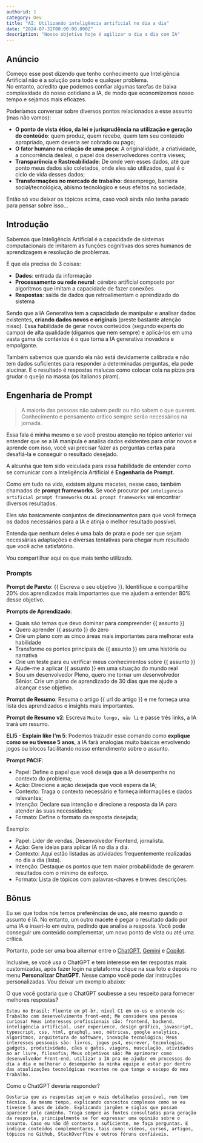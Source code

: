 ```yaml
---
authorid: 1
category: Dev
title: "AI: Utilizando inteligência artificial no dia a dia"
date: "2024-07-31T00:00:00.000Z"
description: "Nosso objetivo hoje é agilizar o dia a dia com IA"
---
```


## Anúncio

Começo esse post dizendo que tenho conhecimento que Inteligência Artificial não é a solução para todo e qualquer problema.  
No entanto, acredito que podemos confiar algumas tarefas de baixa complexidade do nosso cotidiano a IA, de modo que economizemos nosso tempo e sejamos mais eficazes.

Poderíamos conversar sobre diversos pontos relacionados a esse assunto (mas não vamos): 

- **O ponto de vista ético, da lei e jurisprudência na utilização e geração do conteúdo**: quem produz, quem recebe, quem tem seu conteúdo apropriado, quem deveria ser cobrado ou pago;
- **O fator humano na criação de uma peça**: A originalidade, a criatividade, a concorrência desleal, o papel dos desenvolvedores contra vieses;
- **Transparência e Rastreabilidade**: De onde vem esses dados, até que ponto meus dados são coletados, onde eles são utilizados, qual é o ciclo de vida desses dados; 
- **Transformações no mercado de trabalho**: desemprego, barreira social/tecnológica, abismo tecnológico e seus efeitos na sociedade;

Então só vou deixar os tópicos acima, caso você ainda não tenha parado para pensar sobre isso...

## Introdução

Sabemos que Inteligência Artificial é a capacidade de sistemas computacionais de imitarem as funções cognitivas dos seres humanos de aprendizagem e resolução de problemas.  

E que ela precisa de 3 coisas:

- **Dados**: entrada da informação
- **Processamento ou rede neural**: cérebro artificial composto por algoritmos que imitam a capacidade de fazer conexões
- **Respostas**: saída de dados que retroalimentam o aprendizado do sistema

Sendo que a IA Generativa tem a capacidade de manipular e analisar dados existentes, **criando dados novos e originais** (preste bastante atenção nisso). Essa habilidade de gerar novos conteúdos (segundo experts do campo) de alta qualidade (digamos que nem sempre) e aplicá-los em uma vasta gama de contextos é o que torna a IA generativa inovadora e empolgante.

Também sabemos que quando ela não está devidamente calibrada e não tem dados suficientes para responder a determinadas perguntas, ela pode alucinar. E o resultado é respostas malucas como colocar cola na pizza pra grudar o queijo na massa (os italianos piram).

## Engenharia de Prompt

> A maioria das pessoas não sabem pedir ou não sabem o que querem.  
> Conhecimento e pensamento crítico sempre serão necessários na jornada.

Essa fala é minha mesmo e se você prestou atenção no tópico anterior vai entender que se a IA manipula e analisa dados existentes para criar novos e aprende com isso, você vai precisar fazer as perguntas certas para desafiá-la e conseguir o resultado desejado.

A alcunha que tem sido veiculada para essa habilidade de entender como se comunicar com a Inteligência Artificial é **Engenharia de Prompt**.

Como em tudo na vida, existem alguns macetes, nesse caso, também chamados de **prompt frameworks**. Se você procurar por `inteligencia artificial prompt frameworks` ou `ai prompt frameworks` vai encontrar diversos resultados.  

Eles são basicamente conjuntos de direcionamentos para que você forneça os dados necessários para a IA e atinja o melhor resultado possível.  

Entenda que nenhum deles é uma bala de prata e pode ser que sejam necessárias adaptações e diversas tentativas para chegar num resultado que você ache satisfatório.  

Vou compartilhar aqui os que mais tenho utilizado.

### Prompts

**Prompt de Pareto**: {{ Escreva o seu objetivo }}. Identifique e compartilhe 20% dos aprendizados mais importantes que me ajudem a entender 80% desse objetivo.

**Prompts de Aprendizado**:

- Quais são temas que devo dominar para compreender {{ assunto }}
- Quero aprender {{ assunto }} do zero
- Crie um plano com as cinco áreas mais importantes para melhorar esta habilidade
- Transforme os pontos principais de {{ assunto }} em uma história ou narrativa
- Crie um teste para eu verificar meus conhecimentos sobre {{ assunto }}
- Ajude-me a aplicar {{ assunto }} em uma situação do mundo real
- Sou um desenvolvedor Pleno, quero me tornar um desenvolvedor Sênior. Crie um plano de aprendizado de 30 dias que me ajude a alcançar esse objetivo.

**Prompt de Resumo**: Resuma o artigo {{ url do artigo }} e me forneça uma lista dos aprendizados e insights mais importantes.

**Prompt de Resumo v2**: Escreva `Muito longo, não li` e passe três links, a IA trará um resumo.

**ELI5 - Explain like I'm 5**: Podemos trazudir esse comando como **explique como se eu tivesse 5 anos**, a IA fará analogias muito básicas envolvendo jogos ou blocos facilitando nosso entendimento sobre o assunto.

**Prompt PACIF**: 

- Papel: Define o papel que você deseja que a IA desempenhe no contexto do problema;
- Ação: Direcione a ação desejada que você espera da IA;
- Contexto: Traga o contexto necessário e forneça informações e dados relevantes;
- Intenção: Declare sua intenção e direcione a resposta da IA para atender às suas necessidades;
- Formato: Define o formato da resposta desejada;

Exemplo:

- Papel: Líder de vendas, Desenvolvedor Frontend, jornalista.
- Ação: Gere ideias para aplicar IA no dia a dia.
- Contexto: Aqui estão listadas as atividades frequentemente realizadas no dia a dia (lista).
- Intenção: Destaque os pontos que tem maior probabilidade de gerarem resultados com o mĩnimo de esforço.
- Formato: Lista de tópicos com palavras-chaves e breves descrições.

## Bônus

Eu sei que todos nós temos preferências de uso, até mesmo quando o assunto é IA. No entanto, um outro macete é pegar o resultado dado por uma IA e inseri-lo em outra, pedindo que analise a resposta. Você pode conseguir um conteúdo complementar, um novo ponto de vista ou até uma crítica.

Portanto, pode ser uma boa alternar entre o [ChatGPT](https://chatgpt.com/), [Gemini](https://gemini.google.com/) e [Copilot](https://copilot.microsoft.com/).

Inclusive, se você usa o ChatGPT e tem interesse em ter respostas mais customizadas, após fazer login na plataforma clique na sua foto e depois no menu **Personalizar ChatGPT**. Nesse campo você pode dar instruções personalizadas. Vou deixar um exemplo abaixo:

O que você gostaria que o ChatGPT soubesse a seu respeito para fornecer melhores respostas?

```markup
Estou no Brasil; Fluente em pt-br, nível C1 em en-us e entendo es; Trabalho com desenvolvimento front-end; Me considere uma pessoa curiosa! Meus interesses profissionais são: frontend, backend, inteligência artificial, user experience, design gráfico, javascript, typescript, css, html, graphql, seo, métricas, google analytics, algoritmos, arquitetura de software, inovação tecnológica; Meus interesses pessoais são: livros, jogos ps4, escrever, tecnologias, gadgets, produtividade, cães e gatos, viagens, musculação, atividades ao ar livre, filosofia; Meus objetivos são: Me aprimorar como desenvolvedor Front-end, utilizar a IA pra me ajudar em processos do dia a dia e melhorar o desempenho da minha equipe e estar por dentro das atualizações tecnológicas recentes no que tange o escopo do meu trabalho.
```

Como o ChatGPT deveria responder?

```markup
Gostaria que as respostas sejam o mais detalhadas possível, num tom técnico. Ao mesmo tempo, explicando conceitos complexos como se eu tivesse 5 anos de idade. Explicando jargões e siglas que possam aparecer pelo caminho. Traga sempre as fontes consultadas para geração da resposta, principalmente se for expressar uma opinião sobre o assunto. Caso eu não dê contexto o suficiente, me faça perguntas. E indique conteúdos complementares, tais como: vídeos, cursos, artigos, tópicos no Github, StackOverflow e outros fóruns confiáveis.
```
